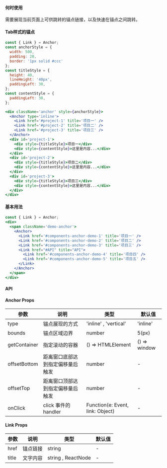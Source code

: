 #### **何时使用**
需要展现当前页面上可供跳转的锚点链接，以及快速在锚点之间跳转。

#### **Tab样式的锚点**

```jsx
const { Link } = Anchor;
const anchorStyle = {
  width: 500,
  padding: 20,
  border: '1px solid #ccc'
};
const titleStyle = {
  height: 40,
  lineHeight: '40px',
  paddingLeft: 30,
};
const contentStyle = {
  paddingLeft: 30,
};

<div className='anchor' style={anchorStyle}>
  <Anchor type='inline'>
    <Link href='#project-1' title='项目一' />
    <Link href='#project-2' title='项目二' />
    <Link href='#project-3' title='项目三' />
  </Anchor>
  <div id='project-1'>
    <div style={titleStyle}>项目一</div>
    <div style={contentStyle}>这里是内容...</div>
  </div>
  <div id='project-2'>
    <div style={titleStyle}>项目二</div>
    <div style={contentStyle}>这里是内容...</div>
  </div>
  <div id='project-3'>
    <div style={titleStyle}>项目三</div>
    <div style={contentStyle}>这里是内容...</div>
  </div>
</div>
```

#### **基本用法**

```jsx
const { Link } = Anchor;
<div>
  <span className='demo-anchor'>
    <Anchor>
      <Link href='#components-anchor-demo-1' title='项目一' />
      <Link href='#components-anchor-demo-2' title='项目二' />
      <Link href='#components-anchor-demo-3' title='项目三' />
      <Link href="#API" title="API">
        <Link href='#components-anchor-demo-4' title='项目四' />
        <Link href='#components-anchor-demo-5' title='项目五' />
      </Link>
    </Anchor>
  </span>
</div>
```

#### **API**

#### **Anchor Props**

| 参数 | 说明 | 类型 | 默认值 |
| --- | --- | --- | --- |
| type | 锚点展现的方式 | 'inline' , 'vertical' | 'inline' |
| bounds | 锚点区域边界 | number | 5(px) |
| getContainer | 指定滚动的容器 | () => HTMLElement | () => window |
| offsetBottom | 距离窗口底部达到指定偏移量后触发 | number | - |
| offsetTop | 距离窗口顶部达到指定偏移量后触发 | number | - |
| onClick | click 事件的 handler | Function(e: Event, link: Object) | - |

#### **Link Props**

| 参数 | 说明 | 类型 | 默认值 |
| --- | --- | --- | --- |
| href | 锚点链接 | string | - |
| title | 文字内容 | string , ReactNode | - |